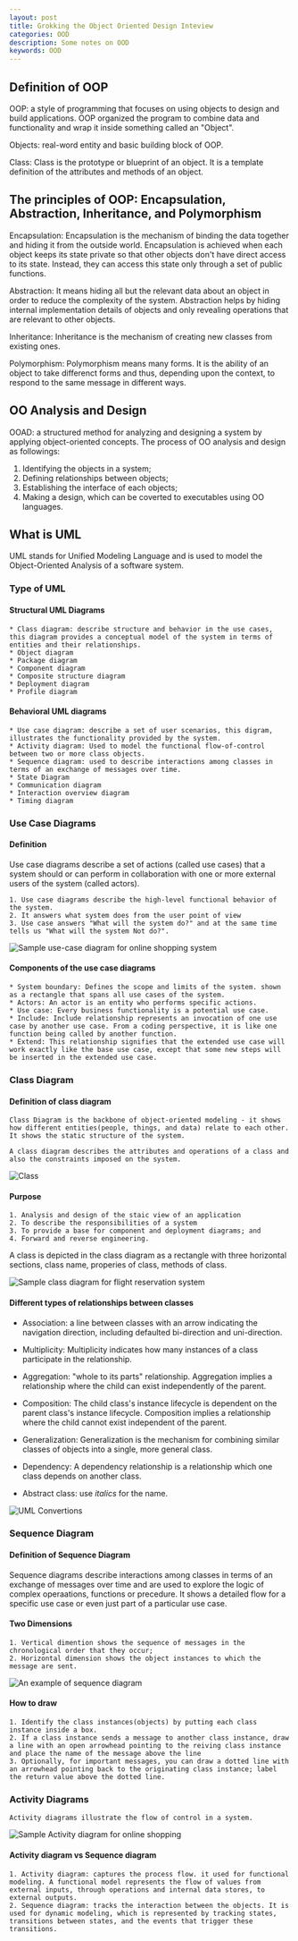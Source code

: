 ```yaml
---
layout: post
title: Grokking the Object Oriented Design Inteview
categories: OOD
description: Some notes on OOD
keywords: OOD
---
```


## Definition of OOP

OOP: a style of programming that focuses on using objects to design and build applications. OOP organized the program to combine data and functionality and wrap it inside something called an "Object".

Objects: real-word entity and basic building block of OOP.

Class: Class is the prototype or blueprint of an object. It is a template definition of the attributes and methods of an object.

## The principles of OOP: Encapsulation, Abstraction, Inheritance, and Polymorphism

Encapsulation: Encapsulation is the mechanism of binding the data together and hiding it from the outside world. Encapsulation is achieved when each object keeps its state private so that other objects don't have direct access to its state. Instead, they can access this state only through a set of public functions.

Abstraction: It means hiding all but the relevant data about an object in order to reduce the complexity of the system. Abstraction helps by hiding internal implementation details of objects and only revealing operations that are relevant to other objects.

Inheritance: Inheritance is the mechanism of creating new classes from existing ones.

Polymorphism: Polymorphism means many forms. It is the ability of an object to take differenct forms and thus, depending upon the context, to respond to the same message in different ways.

## OO Analysis and Design

OOAD: a structured method for analyzing and designing a system by applying object-oriented concepts. The process of OO analysis and design as followings:

1. Identifying the objects in a system;
2. Defining relationships between objects;
3. Establishing the interface of each objects;
4. Making a design, which can be coverted to executables using OO languages.

## What is UML

UML stands for Unified Modeling Language and is used to model the Object-Oriented Analysis of a software system.

### Type of UML

#### Structural UML Diagrams

    * Class diagram: describe structure and behavior in the use cases, this diagram provides a conceptual model of the system in terms of entities and their relationships.
    * Object diagram
    * Package diagram
    * Component diagram
    * Composite structure diagram
    * Deployment diagram
    * Profile diagram
  
#### Behavioral UML diagrams

    * Use case diagram: describe a set of user scenarios, this digram, illustrates the functionality provided by the system.
    * Activity diagram: Used to model the functional flow-of-control between two or more class objects.
    * Sequence diagram: used to describe interactions among classes in terms of an exchange of messages over time.
    * State Diagram
    * Communication diagram
    * Interaction overview diagram
    * Timing diagram

### Use Case Diagrams

#### Definition

Use case diagrams describe a set of actions (called use cases) that a system should or can perform in collaboration with one or more external users of the system (called actors).

    1. Use case diagrams describe the high-level functional behavior of the system. 
    2. It answers what system does from the user point of view
    3. Use case answers "What will the system do?" and at the same time tells us "What will the system Not do?". 
   
![Sample use-case diagram for online shopping system](https://github.com/wbing520/wbing520.github.io/blob/master/images/OOD/Use%20Case%20Diagrams%20-%20Grokking%20the%20Object%20Oriented%20Design%20Interview.png)

#### Components of the use case diagrams

    * System boundary: Defines the scope and limits of the system. shown as a rectangle that spans all use cases of the system. 
    * Actors: An actor is an entity who performs specific actions. 
    * Use case: Every business functionality is a potential use case.
    * Include: Include relationship represents an invocation of one use case by another use case. From a coding perspective, it is like one function being called by another function.
    * Extend: This relationship signifies that the extended use case will work exactly like the base use case, except that some new steps will be inserted in the extended use case.
  
### Class Diagram

#### Definition of class diagram

    Class Diagram is the backbone of object-oriented modeling - it shows how different entities(people, things, and data) relate to each other. It shows the static structure of the system.  

    A class diagram describes the attributes and operations of a class and also the constraints imposed on the system. 
![Class](https://github.com/wbing520/wbing520.github.io/blob/master/images/OOD/Class%20Diagram%20-%20Grokking%20the%20Object%20Oriented%20Design%20Interview.png)

#### Purpose

    1. Analysis and design of the staic view of an application
    2. To describe the responsibilities of a system
    3. To provide a base for component and deployment diagrams; and 
    4. Forward and reverse engineering.

A class is depicted in the class diagram as a rectangle with three horizontal sections, class name, properies of class, methods of class.

![Sample class diagram for flight reservation system](https://github.com/wbing520/wbing520.github.io/blob/master/images/OOD/FightReserveSystem_Class%20Diagram%20-%20Grokking%20the%20Object%20Oriented%20Design%20Interview.png)

#### Different types of relationships between classes

* Association: a line between classes with an arrow indicating the navigation direction, including defaulted bi-direction and uni-direction.

* Multiplicity: Multiplicity indicates how many instances of a class participate in the relationship.

* Aggregation: "whole to its parts" relationship. Aggregation implies a relationship where the child can exist independently of the parent.

* Composition: The child class's instance lifecycle is dependent on the parent class's instance lifecycle. Composition implies a relationship where the child cannot exist independent of the parent.

* Generalization: Generalization is the mechanism for combining similar classes of objects into a single, more general class.

* Dependency: A dependency relationship is a relationship which one class depends on another class.
  
* Abstract class: use *italics* for the name.

![UML Convertions](https://github.com/wbing520/wbing520.github.io/blob/master/images/OOD/UML%20Conversion-Class%20Diagram%20-%20Grokking%20the%20Object%20Oriented%20Design%20Interview(1).png)

### Sequence Diagram

#### Definition of Sequence Diagram

Sequence diagrams describe interactions among classes in terms of an exchange of messages over time and are used to explore the logic of complex operaations, functions or precedure. It shows a detailed flow for a specific use case or even just part of a particular use case.

#### Two Dimensions

    1. Vertical dimention shows the sequence of messages in the chronological order that they occur;
    2. Horizontal dimension shows the object instances to which the message are sent.

![An example of sequence diagram](https://github.com/wbing520/wbing520.github.io/blob/master/images/OOD/Sequence%20diagram%20-%20Grokking%20the%20Object%20Oriented%20Design%20Interview.png)

#### How to draw

    1. Identify the class instances(objects) by putting each class instance inside a box. 
    2. If a class instance sends a message to another class instance, draw a line with an open arrowhead pointing to the reiving class instance and place the name of the message above the line
    3. Optionally, for important messages, you can draw a dotted line with an arrowhead pointing back to the originating class instance; label the return value above the dotted line.

### Activity Diagrams

    Activity diagrams illustrate the flow of control in a system. 
![Sample Activity diagram for online shopping](https://github.com/wbing520/wbing520.github.io/blob/master/images/OOD/Activity%20Diagrams%20-%20Grokking%20the%20Object%20Oriented%20Design%20Interview.png)

#### Activity diagram vs Sequence diagram

    1. Activity diagram: captures the process flow. it used for functional modeling. A functional model represents the flow of values from external inputs, through operations and internal data stores, to external outputs. 
    2. Sequence diagram: tracks the interaction between the objects. It is used for dynamic modeling, which is represented by tracking states, transitions between states, and the events that trigger these transitions.
